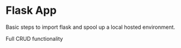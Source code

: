 # Flask App

Basic steps to import flask and spool up a local hosted environment. 

Full CRUD functionality

###